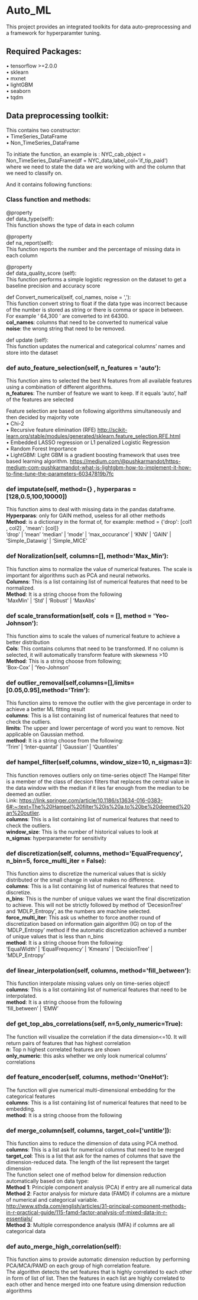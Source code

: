 # Auto_ML
This project provides an integrated toolkits for data auto-preprocessing and a framework for hyperparamter tuning.
## Required Packages:
•	tensorflow >=2.0.0 \
•	sklearn\
•	mxnet\
•	lightGBM\
•	seaborn\
•	tqdm


## Data preprocessing toolkit:
This contains two constructor: \
•	TimeSeries_DataFrame  \
•	Non_TimeSeries_DataFrame

To initiate the function, an example is :     NYC_cab_object = Non_TimeSeries_DataFrame(df = NYC_data,label_col='if_tip_paid') \
where we need to state the data we are working with and the column that we need to classify on.

And it contains following functions:

### Class function and methods:
@property \
def data_type(self):\
This function shows the type of data in each column

@property\
def na_report(self):\
This function reports the number and the percentage of missing data in each column

@property\
def data_quality_score (self):\
This function performs a simple logistic regression on the dataset to get a baseline precision and accuracy score
  
  
def Convert_numerical(self, col_names, noise = ','):\
This function convert string to float if the data type was incorrect because of the number is stored as string or there is comma or space in between. For example ‘ 64,300 ’ are converted to int 64300.\
**col_names**: columns that need to be converted to numerical value\
**noise**: the wrong string that need to be removed.

def update (self):\
This function updates the numerical and categorical columns’ names and store into the dataset



### def auto_feature_selection(self, n_features = 'auto'):

This function aims to selected the best N features from all available features using a combination of different algorithms.\
**n_features**: The number of feature we want to keep. If it equals ‘auto’, half of the features are selected

Feature selection are based on following algorithms simultaneously and then decided by majority vote\
•	Chi-2\
•	Recursive feature elimination (RFE) http://scikit-learn.org/stable/modules/generated/sklearn.feature_selection.RFE.html \
•	Embedded LASSO regression or L1 penalized Logistic Regression\
•	Random Forest Importance\
•	LightGBM: Light GBM is a gradient boosting framework that uses tree based learning algorithm. https://medium.com/@pushkarmandot/https-medium-com-pushkarmandot-what-is-lightgbm-how-to-implement-it-how-to-fine-tune-the-parameters-60347819b7fc



### def imputate(self, method={} , hyperparas = [128,0.5,100,10000])
This function aims to deal with missing data in the pandas dataframe.\
**Hyperparas**: only for GAIN method, useless for all other methods\
**Method**: is a dictionary in the format of, for example:   method = {'drop': [col1 , col2]    , 'mean': [col]}\
‘drop’ | ‘mean’
‘median’ | 
‘mode’ | 
‘max_occurance’ | 
‘KNN’ | 
‘GAIN’ | 
‘Simple_Datawig’ | 
‘Simple_MICE’


### def Noralization(self, columns=[], method='Max_Min'):
This function aims to normalize the value of numerical features. The scale is important for algorithms such as PCA and neural networks.\
**Columns**: This is a list containing list of numerical features that need to be normalized.\
**Method**: It is a string choose from the following\
'MaxMin' | 
‘Std’ | 
‘Robust’ | 
‘MaxAbs’


### def scale_transformation(self, cols = [], method = 'Yeo-Johnson'):       

This function aims to scale the values of numerical feature to achieve a better distribution\
**Cols**: This contains columns that need to be transformed. If no column is selected, it will automatically transform feature with skewness >10\
**Method**: This is a string choose from following;\
‘Box-Cox’ | ‘Yeo-Johnson’




### def outlier_removal(self,columns=[],limits=[0.05,0.95],method='Trim'):

This function aims to remove the outlier with the give percentage in order to achieve a better ML fitting result\
**columns**: This is a list containing list of numerical features that need to check the outliers.\
**limits**: The upper and lower percentage of word you want to remove. Not applicable on Gaussian method.\
**method**: It is a string choose from the following:	\
‘Trim’ | ‘Inter-quantal’ | ‘Gaussian’ | ‘Quantiles’

### def hampel_filter(self,columns, window_size=10, n_sigmas=3):   

This function removes outliers only on time-series object! The Hampel filter is a member of the class of decsion filters that replaces the central value in the data window with the median if it lies far enough from the median to be deemed an outlier. \
Link:  https://link.springer.com/article/10.1186/s13634-016-0383-6#:~:text=The%20Hampel%20filter%20is%20a,to%20be%20deemed%20an%20outlier. \
**columns**: This is a list containing list of numerical features that need to check the outliers.\
**window_size**: This is the number of historical values to look at\
**n_sigmas**: hyperparameter for sensitivity

### def discretization(self, columns, method='EqualFrequency', n_bin=5, force_multi_iter = False):

This function aims to discretize the numerical values that is sickly distributed or the small change in value makes no difference.\
**columns**: This is a list containing list of numerical features that need to discretize.\
**n_bins**:  This is the number of unique values we want the final discretization to achieve. This will not be strictly followed by method of ‘DecesionTree’ and ‘MDLP_Entropy’, as the numbers are machine selected.\
**force_multi_iter**: This ask us whether to force another round of discretization based on information gain algorithm (IG) on top of the ‘MDLP_Entropy’ method if the automatic discretization achieved a number of unique values that is less than n_bins\
**method**:  It is a string choose from the following:\
‘EqualWidth’ | ‘EqualFrequency’ | ‘Kmeans’ | ‘DecisionTree’ | ‘MDLP_Entropy’


### def linear_interpolation(self, columns, method='fill_between'):

This function interpolate missing values only on time-series object!\
**columns**: This is a list containing list of numerical features that need to be interpolated.\
**method**: It is a string choose from the following\
‘fill_between’ | ‘EMW’


### def get_top_abs_correlations(self, n=5,only_numeric=True):

The function will visualize the correlation if the data dimension<=10. It will return pairs of features that has highest correlation\
**n**: Top n highest correlated features are shown\
**only_numeric**: this asks whether we only look numerical columns’ correlations


### def feature_encoder(self, columns, method='OneHot'):

The function will give numerical multi-dimensional embedding for the categorical features \
**columns**: This is a list containing list of numerical features that need to be embedding.\
**method**: It is a string choose from the following


### def merge_column(self, columns, target_col=['untitle']):

This function aims to reduce the dimension of data using PCA method. \
**columns**: This is a list ask for numerical columns that need to be merged\
**target_col**: This is a list that ask for the names of columns that save the dimension-reduced data. The length of the list represent the target dimension\
The function select one of method below for dimension reduction automatically based on data type:\
**Method 1**: Principle component analysis (PCA) if entry are all numerical data\
**Method 2**: Factor analysis for mixture data (FAMD) if columns are a mixture of numerical and categorical variable. http://www.sthda.com/english/articles/31-principal-component-methods-in-r-practical-guide/115-famd-factor-analysis-of-mixed-data-in-r-essentials/ \
**Method 3**: Multiple correspondence analysis (MFA) if columns are all categorical data

### def auto_merge_high_correlation(self):

This function aims to provide automatic dimension reduction by performing PCA/MCA/PAMD on each group of high correlation feature.\
The algorithm detects the set features that is highly correlated to each other in form of list of list. Then the features in each list are highly correlated to each other and hence merged into one feature using dimension reduction algorithms
 





